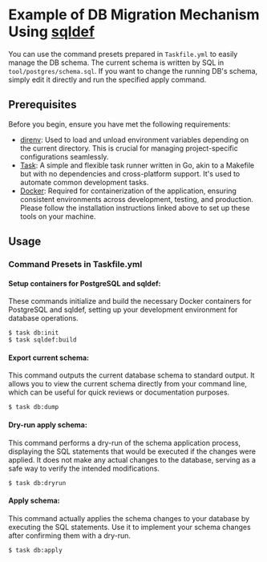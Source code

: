 # Example of DB Migration Mechanism Using [sqldef](https://github.com/sqldef/sqldef)

You can use the command presets prepared in `Taskfile.yml` to easily manage the DB schema. The current schema is written by SQL in `tool/postgres/schema.sql`. If you want to change the running DB's schema, simply edit it directly and run the specified apply command.

## Prerequisites
Before you begin, ensure you have met the following requirements:

- [direnv](https://github.com/direnv/direnv): Used to load and unload environment variables depending on the current directory. This is crucial for managing project-specific configurations seamlessly.
- [Task](https://taskfile.dev/): A simple and flexible task runner written in Go, akin to a Makefile but with no dependencies and cross-platform support. It's used to automate common development tasks.
- [Docker](https://www.docker.com/): Required for containerization of the application, ensuring consistent environments across development, testing, and production.
Please follow the installation instructions linked above to set up these tools on your machine.

## Usage
### Command Presets in Taskfile.yml

#### Setup containers for PostgreSQL and sqldef:
These commands initialize and build the necessary Docker containers for PostgreSQL and sqldef, setting up your development environment for database operations.
```
$ task db:init
$ task sqldef:build
```

#### Export current schema:
This command outputs the current database schema to standard output. It allows you to view the current schema directly from your command line, which can be useful for quick reviews or documentation purposes.
```
$ task db:dump
```

#### Dry-run apply schema:
This command performs a dry-run of the schema application process, displaying the SQL statements that would be executed if the changes were applied. It does not make any actual changes to the database, serving as a safe way to verify the intended modifications.
```
$ task db:dryrun
```

#### Apply schema:
This command actually applies the schema changes to your database by executing the SQL statements. Use it to implement your schema changes after confirming them with a dry-run.
```
$ task db:apply
```
